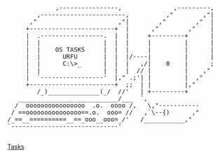 
<pre>

             ,----------------,              ,---------,
        ,-----------------------,          ,"        ,"|
      ,"                      ,"|        ,"        ,"  |
     +-----------------------+  |      ,"        ,"    |
     |  .-----------------.  |  |     +---------+      |
     |  |                 |  |  |     |         |      |
     |  |    OS TASKS     |  |  |     |         |      |
     |  |      URFU       |  |  |/----|         |      |
     |  |      C:\>_      |  |  |   ,/|    0    |      ;
     |  |                 |  |  |  // |         |    ,"
     |  `-----------------'  |," .;'| |         |  ,"
     +-----------------------+  ;;  | |         |,"     
        /_)______________(_/  //'   | +---------+
   ___________________________/___  `,
  /  oooooooooooooooo  .o.  oooo /,   \,"-----------
 / ==ooooooooooooooo==.o.  ooo= //   ,`\--{)      ,"
/_==__==========__==_ooo__ooo=_/'   /___________,"
`-----------------------------'

</pre>

<a href="https://github.com/rq-dev/OS-Tasks/blob/master/%D0%9F%D1%80%D0%B0%D0%BA%D1%82%D0%B8%D1%87%D0%B5%D1%81%D0%BA%D0%B8%D0%B5%20%D0%B4%D0%BE%D0%BC%D0%B0%D1%88%D0%BD%D0%B8%D0%B5%20%D0%B7%D0%B0%D0%B4%D0%B0%D0%BD%D0%B8%D1%8F%20(%D1%81%D1%82%D1%83%D0%B4%D0%B5%D0%BD%D1%82%D0%B0%D0%BC).pdf" target="_blank" title="Формулировки задач." style="text-decoration:underline;">Tasks</a>
